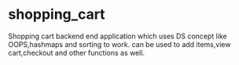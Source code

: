 # shopping_cart

Shopping cart backend end application which uses DS concept like OOPS,hashmaps and sorting to work.
can be used to add items,view cart,checkout and other functions as well.
